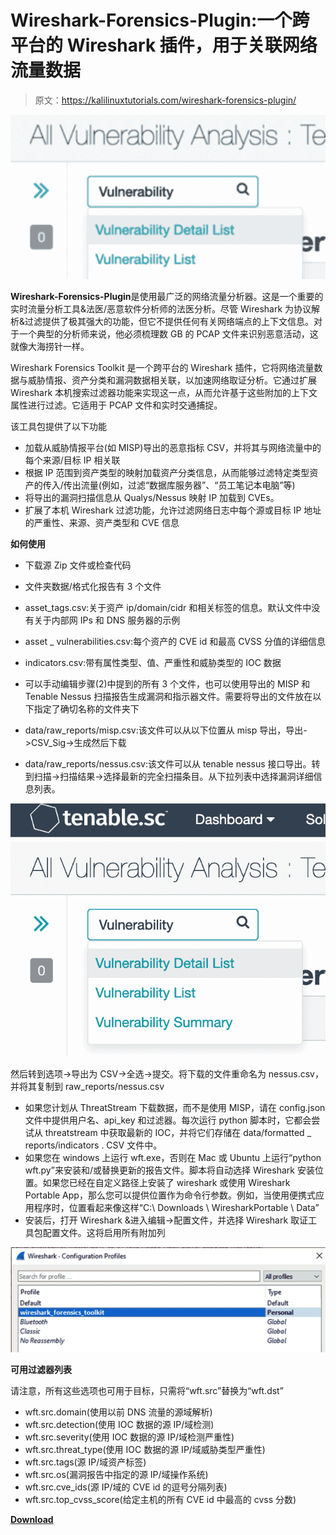 # Wireshark-Forensics-Plugin:一个跨平台的 Wireshark 插件，用于关联网络流量数据

> 原文：<https://kalilinuxtutorials.com/wireshark-forensics-plugin/>

[![](img//ce1e0cb95e2ac82e0c5ba1359ce10076.png)](https://blogger.googleusercontent.com/img/a/AVvXsEiuq_ZQ9b1bvJJVORn5CG2_oWIVDYRCcLcPBU11L7kFlfLiZJTvmmh0k_Xm0OoJol2FmXRGbjDgoVbkODilTY4p1Hq_QjKjb3DmhjBZp8qTofvzmTM61GpvkOG2eqzslSdo7fe6JlviV7I6WGSc0qkHxE_dJWftdMFQjob-qLm4NDnX49UreopHO2rT=s728)

**Wireshark-Forensics-Plugin**是使用最广泛的网络流量分析器。这是一个重要的实时流量分析工具&法医/恶意软件分析师的法医分析。尽管 Wireshark 为协议解析&过滤提供了极其强大的功能，但它不提供任何有关网络端点的上下文信息。对于一个典型的分析师来说，他必须梳理数 GB 的 PCAP 文件来识别恶意活动，这就像大海捞针一样。

Wireshark Forensics Toolkit 是一个跨平台的 Wireshark 插件，它将网络流量数据与威胁情报、资产分类和漏洞数据相关联，以加速网络取证分析。它通过扩展 Wireshark 本机搜索过滤器功能来实现这一点，从而允许基于这些附加的上下文属性进行过滤。它适用于 PCAP 文件和实时交通捕捉。

该工具包提供了以下功能

*   加载从威胁情报平台(如 MISP)导出的恶意指标 CSV，并将其与网络流量中的每个来源/目标 IP 相关联
*   根据 IP 范围到资产类型的映射加载资产分类信息，从而能够过滤特定类型资产的传入/传出流量(例如，过滤“数据库服务器”、“员工笔记本电脑”等)
*   将导出的漏洞扫描信息从 Qualys/Nessus 映射 IP 加载到 CVEs。
*   扩展了本机 Wireshark 过滤功能，允许过滤网络日志中每个源或目标 IP 地址的严重性、来源、资产类型和 CVE 信息

**如何使用**

*   下载源 Zip 文件或检查代码
*   文件夹数据/格式化报告有 3 个文件

*   asset_tags.csv:关于资产 ip/domain/cidr 和相关标签的信息。默认文件中没有关于内部网 IPs 和 DNS 服务器的示例
*   asset _ vulnerabilities.csv:每个资产的 CVE id 和最高 CVSS 分值的详细信息
*   indicators.csv:带有属性类型、值、严重性和威胁类型的 IOC 数据

*   可以手动编辑步骤(2)中提到的所有 3 个文件，也可以使用导出的 MISP 和 Tenable Nessus 扫描报告生成漏洞和指示器文件。需要将导出的文件放在以下指定了确切名称的文件夹下

*   data/raw_reports/misp.csv:该文件可以从以下位置从 misp 导出，导出->CSV_Sig->生成然后下载
*   data/raw_reports/nessus.csv:该文件可以从 tenable nessus 接口导出。转到扫描->扫描结果->选择最新的完全扫描条目。从下拉列表中选择漏洞详细信息列表。

![](img//d44939f170c8f76c070c734f88d0675f.png)

然后转到选项->导出为 CSV->全选->提交。将下载的文件重命名为 nessus.csv，并将其复制到 raw_reports/nessus.csv

*   如果您计划从 ThreatStream 下载数据，而不是使用 MISP，请在 config.json 文件中提供用户名、api_key 和过滤器。每次运行 python 脚本时，它都会尝试从 threatstream 中获取最新的 IOC，并将它们存储在 data/formatted _ reports/indicators . CSV 文件中。
*   如果您在 windows 上运行 wft.exe，否则在 Mac 或 Ubuntu 上运行“python wft.py”来安装和/或替换更新的报告文件。脚本将自动选择 Wireshark 安装位置。如果您已经在自定义路径上安装了 wireshark 或使用 Wireshark Portable App，那么您可以提供位置作为命令行参数。例如，当使用便携式应用程序时，位置看起来像这样“C:\ Downloads \ WiresharkPortable \ Data”
*   安装后，打开 Wireshark &进入编辑->配置文件，并选择 Wireshark 取证工具包配置文件。这将启用所有附加列

![](img//1141db1c2993a0c8b0c774aee832b031.png)

**可用过滤器列表**

请注意，所有这些选项也可用于目标，只需将“wft.src”替换为“wft.dst”

*   wft.src.domain(使用以前 DNS 流量的源域解析)
*   wft.src.detection(使用 IOC 数据的源 IP/域检测)
*   wft.src.severity(使用 IOC 数据的源 IP/域检测严重性)
*   wft.src.threat_type(使用 IOC 数据的源 IP/域威胁类型严重性)
*   wft.src.tags(源 IP/域资产标签)
*   wft.src.os(漏洞报告中指定的源 IP/域操作系统)
*   wft.src.cve_ids(源 IP/域的 CVE id 的逗号分隔列表)
*   wft.src.top_cvss_score(给定主机的所有 CVE id 中最高的 cvss 分数)

[**Download**](https://github.com/rjbhide/wireshark-forensics-plugin)